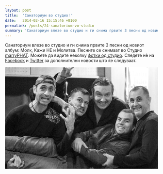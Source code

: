 ```yaml
---
layout: post
title:  'Санаториум во студио!'
date:   2014-02-16 15:15:46 +0100
permalink: /posts/24-sanatorium-vo-studio
summary: 'Санаториум влезе во студио и ги снима првите 3 песни од новиот албум: Молк, Кажи НЕ и Молитва. Песните се снимаат во Студио marryPHAT . Можете да ...'
---
```


<p>Санаториум влезе во студио и ги снима првите 3 песни од новиот албум: Молк, Кажи НЕ и Молитва. Песните се снимаат во Студио <a href="https://www.facebook.com/pages/marryPHAT-studio/206779656003272" title="Студио marryPHAT">marryPHAT</a>. Можете да видите неколку <a href="https://www.facebook.com/sanatoriumband.profil/media_set?set=a.714000425297810.1073741826.100000635783616&amp;type=1" title="Фотки од студио">фотки од студио</a>. Следете нè на <a href="https://www.facebook.com/sanatoriumband.profil" title="Санаториум на Facebook">Facebook</a> и <a href="https://twitter.com/SanatoriumMK" title="Санаториум на Twitter">Twitter</a> за дополнителни новости што ќе следуваат.</p><p><img src="/uploads/attachment/sanatorium_studio_2014.jpeg" title="Санаториум во студио" alt="Санаториум во студио" /></p>

